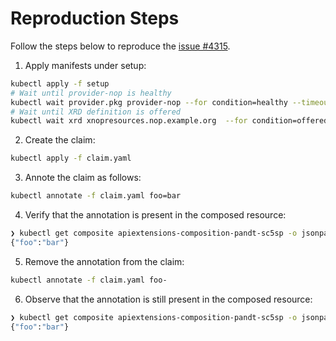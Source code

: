 # Reproduction Steps

Follow the steps below to reproduce the [issue #4315](https://github.com/crossplane/crossplane/issues/4315).

1. Apply manifests under setup:

```bash
kubectl apply -f setup
# Wait until provider-nop is healthy
kubectl wait provider.pkg provider-nop --for condition=healthy --timeout 2m
# Wait until XRD definition is offered
kubectl wait xrd xnopresources.nop.example.org  --for condition=offered --timeout 2m
```

2. Create the claim:

```bash
kubectl apply -f claim.yaml
```

3. Annote the claim as follows:

```bash
kubectl annotate -f claim.yaml foo=bar
```

4. Verify that the annotation is present in the composed resource:

```bash
❯ kubectl get composite apiextensions-composition-pandt-sc5sp -o jsonpath='{.metadata.annotations}'
{"foo":"bar"}
```

5. Remove the annotation from the claim:

```bash
kubectl annotate -f claim.yaml foo-
```

6. Observe that the annotation is still present in the composed resource:

```bash
❯ kubectl get composite apiextensions-composition-pandt-sc5sp -o jsonpath='{.metadata.annotations}'
{"foo":"bar"}
```